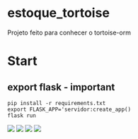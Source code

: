 # estoque_tortoise
Projeto feito para conhecer o tortoise-orm
# Start
## export flask - important
`pip install -r requirements.txt`  
`export FLASK_APP='servidor:create_app()`  
`flask run`

<img src='https://user-images.githubusercontent.com/53744463/164981651-46fa1402-241c-47fd-a3b6-91146153bbeb.jpg' />
<img src='https://user-images.githubusercontent.com/53744463/164981019-e2b28a71-be84-4000-b465-c04a97164f38.jpg' />
<img src='https://user-images.githubusercontent.com/53744463/164981023-3d2ea293-ca73-4c08-b600-457438d832d6.jpg' />
<img src='https://user-images.githubusercontent.com/53744463/164981027-13667846-2960-424f-8131-f8311e6f22b4.jpg' />
